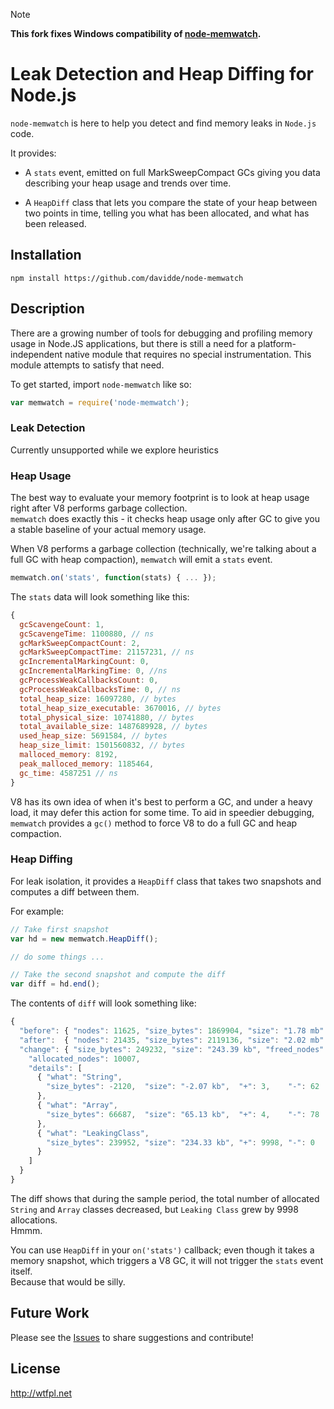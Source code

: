 > [!NOTE]
> **This fork fixes Windows compatibility of [node-memwatch](https://github.com/airbnb/node-memwatch).**


# Leak Detection and Heap Diffing for Node.js
`node-memwatch` is here to help you detect and find memory leaks in `Node.js` code.  

It provides:

- A `stats` event, emitted on full MarkSweepCompact GCs giving you
  data describing your heap usage and trends over time.

- A `HeapDiff` class that lets you compare the state of your heap between
  two points in time, telling you what has been allocated, and what
  has been released.

## Installation
```
npm install https://github.com/davidde/node-memwatch
```

## Description
There are a growing number of tools for debugging and profiling memory
usage in Node.JS applications, but there is still a need for a
platform-independent native module that requires no special
instrumentation.  This module attempts to satisfy that need.

To get started, import `node-memwatch` like so:

```javascript
var memwatch = require('node-memwatch');
```

### Leak Detection
Currently unsupported while we explore heuristics

### Heap Usage
The best way to evaluate your memory footprint is to look at heap usage right after V8 performs garbage collection.  
`memwatch` does exactly this - it checks heap usage only after GC to give you a stable baseline of your actual memory usage.

When V8 performs a garbage collection (technically, we're talking about a full GC with heap compaction), `memwatch` will emit a `stats` event.
```javascript
memwatch.on('stats', function(stats) { ... });
```

The `stats` data will look something like this:
```javascript
{
  gcScavengeCount: 1,
  gcScavengeTime: 1100880, // ns
  gcMarkSweepCompactCount: 2,
  gcMarkSweepCompactTime: 21157231, // ns
  gcIncrementalMarkingCount: 0,
  gcIncrementalMarkingTime: 0, //ns
  gcProcessWeakCallbacksCount: 0,
  gcProcessWeakCallbacksTime: 0, // ns
  total_heap_size: 16097280, // bytes
  total_heap_size_executable: 3670016, // bytes
  total_physical_size: 10741880, // bytes
  total_available_size: 1487689928, // bytes
  used_heap_size: 5691584, // bytes
  heap_size_limit: 1501560832, // bytes
  malloced_memory: 8192,
  peak_malloced_memory: 1185464,
  gc_time: 4587251 // ns
}
```
V8 has its own idea of when it's best to perform a GC, and under a heavy load, it may defer this action for some time.  To aid in speedier debugging, `memwatch` provides a `gc()` method to force V8 to do a full GC and heap compaction.

### Heap Diffing
For leak isolation, it provides a `HeapDiff` class that takes two snapshots and computes a diff between them.

For example:
```javascript
// Take first snapshot
var hd = new memwatch.HeapDiff();

// do some things ...

// Take the second snapshot and compute the diff
var diff = hd.end();
```

The contents of `diff` will look something like:
```javascript
{
  "before": { "nodes": 11625, "size_bytes": 1869904, "size": "1.78 mb" },
  "after":  { "nodes": 21435, "size_bytes": 2119136, "size": "2.02 mb" },
  "change": { "size_bytes": 249232, "size": "243.39 kb", "freed_nodes": 197,
    "allocated_nodes": 10007,
    "details": [
      { "what": "String",
        "size_bytes": -2120,  "size": "-2.07 kb",  "+": 3,    "-": 62
      },
      { "what": "Array",
        "size_bytes": 66687,  "size": "65.13 kb",  "+": 4,    "-": 78
      },
      { "what": "LeakingClass",
        "size_bytes": 239952, "size": "234.33 kb", "+": 9998, "-": 0
      }
    ]
  }
}
```
The diff shows that during the sample period, the total number of allocated `String` and `Array` classes decreased, but `Leaking Class` grew by 9998 allocations.  
Hmmm.

You can use `HeapDiff` in your `on('stats')` callback; even though it takes a memory snapshot, which triggers a V8 GC, it will not trigger the `stats` event itself.  
Because that would be silly.

## Future Work
Please see the [Issues](https://github.com/davidde/node-memwatch/issues) to share suggestions and contribute!

## License
http://wtfpl.net